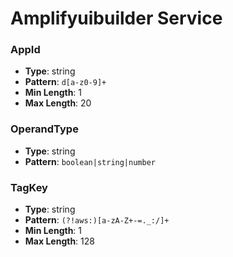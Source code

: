 # Amplifyuibuilder Service

### AppId
- **Type**: string
- **Pattern**: `d[a-z0-9]+`
- **Min Length**: 1
- **Max Length**: 20

### OperandType
- **Type**: string
- **Pattern**: `boolean|string|number`

### TagKey
- **Type**: string
- **Pattern**: `(?!aws:)[a-zA-Z+-=._:/]+`
- **Min Length**: 1
- **Max Length**: 128

